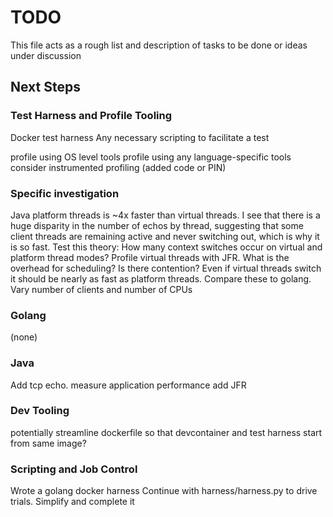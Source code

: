 # TODO

This file acts as a rough list and description of tasks to be done or ideas under discussion

## Next Steps

### Test Harness and Profile Tooling
Docker test harness
Any necessary scripting to facilitate a test

profile using OS level tools
profile using any language-specific tools
consider instrumented profiling (added code or PIN)

### Specific investigation
Java platform threads is ~4x faster than virtual threads.  I see that there is a
huge disparity in the number of echos by thread, suggesting that some client
threads are remaining active and never switching out, which is why it is so
fast.  Test this theory:
How many context switches occur on virtual and platform thread modes?
Profile virtual threads with JFR.  What is the overhead for scheduling?  Is
there contention?  Even if virtual threads switch it should be nearly as fast as
platform threads.
Compare these to golang.
Vary number of clients and number of CPUs

### Golang
(none)

### Java
Add tcp echo.
measure application performance
add JFR

### Dev Tooling
potentially streamline dockerfile so that devcontainer and test harness start
from same image?

### Scripting and Job Control
Wrote a golang docker harness
Continue with harness/harness.py to drive trials.  Simplify and complete it